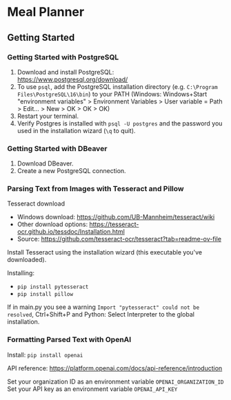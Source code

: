# Meal Planner

## Getting Started

### Getting Started with PostgreSQL

1. Download and install PostgreSQL: https://www.postgresql.org/download/
2. To use `psql`, add the PostgreSQL installation directory (e.g. `C:\Program Files\PostgreSQL\16\bin`) to your PATH (Windows: Windows+Start "environment variables" > Environment Variables > User variable = Path > Edit... > New > OK > OK > OK)
3. Restart your terminal.
4. Verify Postgres is installed with `psql -U postgres` and the password you used in the installation wizard (`\q` to quit).

### Getting Started with DBeaver

1. Download DBeaver.
2. Create a new PostgreSQL connection.

### Parsing Text from Images with Tesseract and Pillow

Tesseract download
- Windows download: https://github.com/UB-Mannheim/tesseract/wiki
- Other download options: https://tesseract-ocr.github.io/tessdoc/Installation.html
- Source: https://github.com/tesseract-ocr/tesseract?tab=readme-ov-file

Install Tesseract using the installation wizard (this executable you've downloaded).

Installing:
- `pip install pytesseract`
- `pip install pillow`

If in main.py you see a warning `Import "pytesseract" could not be resolved`, Ctrl+Shift+P and Python: Select Interpreter to the global installation.

### Formatting Parsed Text with OpenAI

Install: `pip install openai`

API reference: https://platform.openai.com/docs/api-reference/introduction

Set your organization ID as an environment variable `OPENAI_ORGANIZATION_ID`
Set your API key as an environment variable `OPENAI_API_KEY`
